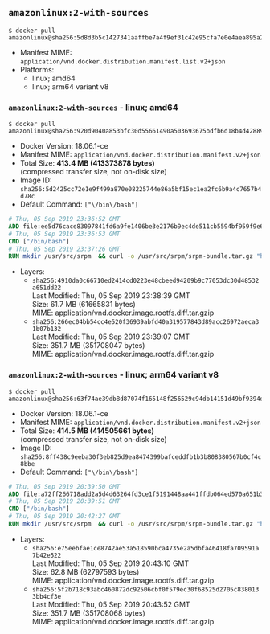 ## `amazonlinux:2-with-sources`

```console
$ docker pull amazonlinux@sha256:5d8d3b5c1427341aaffbe7a4f9ef31c42e95cfa7e0e4aea895a254c376596c5f
```

-	Manifest MIME: `application/vnd.docker.distribution.manifest.list.v2+json`
-	Platforms:
	-	linux; amd64
	-	linux; arm64 variant v8

### `amazonlinux:2-with-sources` - linux; amd64

```console
$ docker pull amazonlinux@sha256:920d9040a853bfc30d55661490a503693675bdfb6d18b4d42889d4d7b60881c9
```

-	Docker Version: 18.06.1-ce
-	Manifest MIME: `application/vnd.docker.distribution.manifest.v2+json`
-	Total Size: **413.4 MB (413373878 bytes)**  
	(compressed transfer size, not on-disk size)
-	Image ID: `sha256:5d2425cc72e1e9f499a870e08225744e86a5bf15ec1ea2fc6b9a4c7657b4d78c`
-	Default Command: `["\/bin\/bash"]`

```dockerfile
# Thu, 05 Sep 2019 23:36:52 GMT
ADD file:ee5d76cace83097841fd6a9fe1406be3e2176b9ec4de511cb5594bf959f9e657 in / 
# Thu, 05 Sep 2019 23:36:53 GMT
CMD ["/bin/bash"]
# Thu, 05 Sep 2019 23:37:26 GMT
RUN mkdir /usr/src/srpm  && curl -o /usr/src/srpm/srpm-bundle.tar.gz "https://amazon-linux-docker-sources.s3-accelerate.amazonaws.com/srpm-bundle-4828a623dbd3e9fe1a0b8a859e08ba1329419657ebf675c9e46321465f1b07ba.tar.gz"  && echo "0eddb45d2172feaaa3b17ff20962f8f93f2754e72159b28e72ff2aab9add933c  /usr/src/srpm/srpm-bundle.tar.gz" | sha256sum -c -
```

-	Layers:
	-	`sha256:4910da0c66710ed2414cd0223e48cbeed94209b9c77053dc30d48532a651dd22`  
		Last Modified: Thu, 05 Sep 2019 23:38:39 GMT  
		Size: 61.7 MB (61665831 bytes)  
		MIME: application/vnd.docker.image.rootfs.diff.tar.gzip
	-	`sha256:266ec04bb54cc4e520f36939abfd40a319577843d89acc26972aeca31b07b132`  
		Last Modified: Thu, 05 Sep 2019 23:39:07 GMT  
		Size: 351.7 MB (351708047 bytes)  
		MIME: application/vnd.docker.image.rootfs.diff.tar.gzip

### `amazonlinux:2-with-sources` - linux; arm64 variant v8

```console
$ docker pull amazonlinux@sha256:63f74ae39db8d87074f165148f256529c94db14151d49bf9394d6d9c29524791
```

-	Docker Version: 18.06.1-ce
-	Manifest MIME: `application/vnd.docker.distribution.manifest.v2+json`
-	Total Size: **414.5 MB (414505661 bytes)**  
	(compressed transfer size, not on-disk size)
-	Image ID: `sha256:8ff438c9eeba30f3eb825d9ea8474399bafceddfb1b3b808380567b0cf4c8bbe`
-	Default Command: `["\/bin\/bash"]`

```dockerfile
# Thu, 05 Sep 2019 20:39:50 GMT
ADD file:a72ff266718add2a5d4d63264fd3ce1f5191448aa441ffdb064ed570a651b36a in / 
# Thu, 05 Sep 2019 20:39:51 GMT
CMD ["/bin/bash"]
# Thu, 05 Sep 2019 20:42:27 GMT
RUN mkdir /usr/src/srpm  && curl -o /usr/src/srpm/srpm-bundle.tar.gz "https://amazon-linux-docker-sources.s3-accelerate.amazonaws.com/srpm-bundle-4828a623dbd3e9fe1a0b8a859e08ba1329419657ebf675c9e46321465f1b07ba.tar.gz"  && echo "0eddb45d2172feaaa3b17ff20962f8f93f2754e72159b28e72ff2aab9add933c  /usr/src/srpm/srpm-bundle.tar.gz" | sha256sum -c -
```

-	Layers:
	-	`sha256:e75eebfae1ce8742ae53a518590bca4735e2a5dbfa46418fa709591a7b42e522`  
		Last Modified: Thu, 05 Sep 2019 20:43:10 GMT  
		Size: 62.8 MB (62797593 bytes)  
		MIME: application/vnd.docker.image.rootfs.diff.tar.gzip
	-	`sha256:5f2b718c93abc460872dc92506cbf0f579ec30f68525d2705c8380133bb4cf3e`  
		Last Modified: Thu, 05 Sep 2019 20:43:52 GMT  
		Size: 351.7 MB (351708068 bytes)  
		MIME: application/vnd.docker.image.rootfs.diff.tar.gzip
